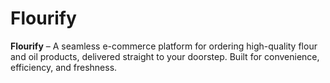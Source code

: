 # Flourify  
**Flourify** – A seamless e-commerce platform for ordering high-quality flour and oil products, delivered straight to your doorstep. Built for convenience, efficiency, and freshness.
